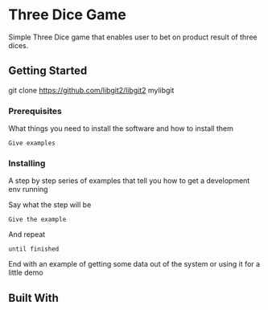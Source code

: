 # Three Dice Game

Simple Three Dice game that enables user to bet on product result of three dices.

## Getting Started

git clone https://github.com/libgit2/libgit2 mylibgit

### Prerequisites

What things you need to install the software and how to install them

```
Give examples
```

### Installing

A step by step series of examples that tell you how to get a development env running

Say what the step will be

```
Give the example
```

And repeat

```
until finished
```

End with an example of getting some data out of the system or using it for a little demo

## Built With



